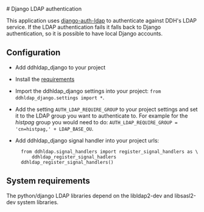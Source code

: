 # Django LDAP authentication

This application uses [django-auth-ldap][] to authenticate against DDH's LDAP
service. If the LDAP authentication fails it falls back to Django
authentication, so it is possible to have local Django accounts.

## Configuration

- Add ddhldap_django to your project
- Install the [requirements][]
- Import the ddhldap_django settings into your project:
`from ddhldap_django.settings import *`.
- Add the setting `AUTH_LDAP_REQUIRE_GROUP` to your project settings and set
it to the LDAP group you want to authenticate to. For example for the *histpag*
group you would need to do:
`AUTH_LDAP_REQUIRE_GROUP = 'cn=histpag,' + LDAP_BASE_OU`.
- Add ddhldap_django signal handler into your project urls:
    
        from ddhldap.signal_handlers import register_signal_handlers as \
            ddhldap_register_signal_hadlers
        ddhldap_register_signal_handlers()

## System requirements

The python/django LDAP libraries depend on the libldap2-dev and libsasl2-dev system
libraries.

[django-auth-ldap]: http://pythonhosted.org/django-auth-ldap/
[requirements]: requirements.txt
